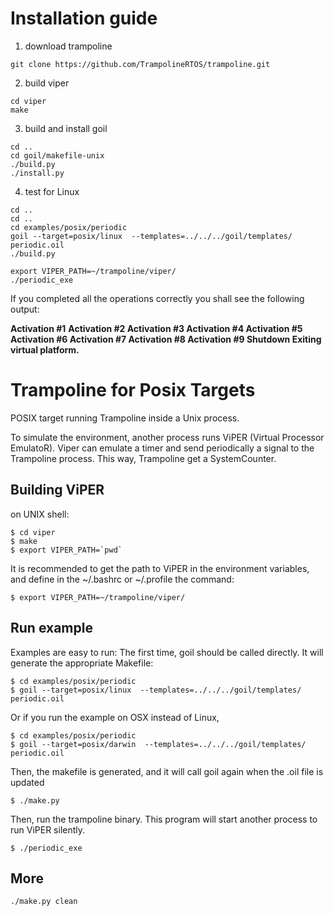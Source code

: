 
# Installation guide

1. download trampoline
```
git clone https://github.com/TrampolineRTOS/trampoline.git
```
2. build viper
```
cd viper
make
```

3. build and install goil
```
cd ..
cd goil/makefile-unix
./build.py
./install.py
```
4. test for Linux
```
cd ..
cd ..
cd examples/posix/periodic
goil --target=posix/linux  --templates=../../../goil/templates/ periodic.oil 
./build.py

export VIPER_PATH=~/trampoline/viper/
./periodic_exe
```

If you completed all the operations correctly you shall see the following output:

**Activation #1**
**Activation #2
Activation #3
Activation #4
Activation #5
Activation #6
Activation #7
Activation #8
Activation #9
Shutdown
Exiting virtual platform.**


# Trampoline for Posix Targets

POSIX target running Trampoline inside a Unix process. 

To simulate the environment, another process runs ViPER (Virtual Processor EmulatoR). Viper can emulate a timer and send periodically a signal to the Trampoline process. This way, Trampoline get a SystemCounter.

## Building ViPER
on UNIX shell:

    $ cd viper
    $ make
    $ export VIPER_PATH=`pwd`

It is recommended to get the path to ViPER in the environment variables, and define in the ~/.bashrc or ~/.profile the command:

    $ export VIPER_PATH=~/trampoline/viper/

## Run example

Examples are easy to run:
The first time, goil should be called directly. It will generate the appropriate Makefile:

    $ cd examples/posix/periodic
    $ goil --target=posix/linux  --templates=../../../goil/templates/ periodic.oil

Or if you run the example on OSX instead of Linux, 

    $ cd examples/posix/periodic
    $ goil --target=posix/darwin  --templates=../../../goil/templates/ periodic.oil

Then, the makefile is generated, and it will call goil again when the .oil file is updated

    $ ./make.py

Then, run the trampoline binary. This program will start another process to run ViPER silently.

    $ ./periodic_exe

## More
```
./make.py clean
```




